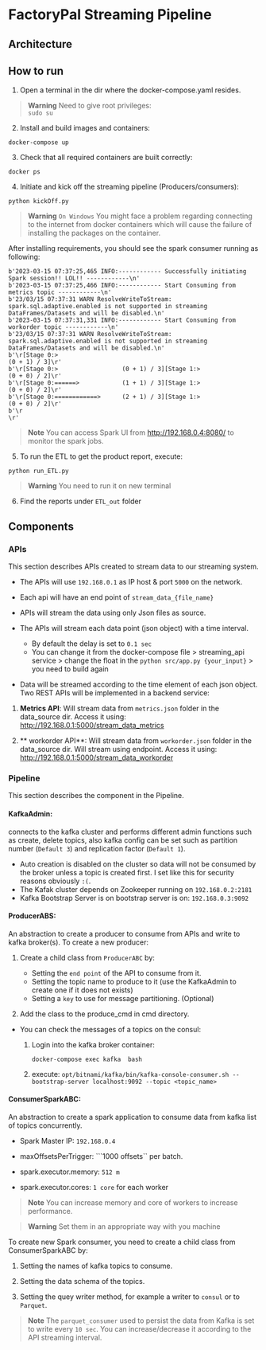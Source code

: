 # FactoryPal Streaming Pipeline

## Architecture

## How to run

1. Open a terminal in the dir where the docker-compose.yaml resides.

> **Warning**
> Need to give root privileges:  
```sudo su```

2. Install and build images and containers:
```
docker-compose up 
```
3. Check that all required containers are built correctly:
```
docker ps
```

4. Initiate and kick off the streaming pipeline (Producers/consumers):
```
python kickOff.py
```

> **Warning**
> ``On Windows`` 
> You might face a problem regarding connecting to the internet from docker containers which will cause the failure of installing the packages on the container.


After installing requirements, you should see the spark consumer running as following:
```
b'2023-03-15 07:37:25,465 INFO:------------ Successfully initiating Spark session!! LOL!! ------------\n'
b'2023-03-15 07:37:25,466 INFO:------------ Start Consuming from metrics topic ------------\n'
b'23/03/15 07:37:31 WARN ResolveWriteToStream: spark.sql.adaptive.enabled is not supported in streaming DataFrames/Datasets and will be disabled.\n'
b'2023-03-15 07:37:31,331 INFO:------------ Start Consuming from workorder topic ------------\n'
b'23/03/15 07:37:31 WARN ResolveWriteToStream: spark.sql.adaptive.enabled is not supported in streaming DataFrames/Datasets and will be disabled.\n'
b'\r[Stage 0:>                                                          (0 + 1) / 3]\r'
b'\r[Stage 0:>                  (0 + 1) / 3][Stage 1:>                  (0 + 0) / 2]\r'
b'\r[Stage 0:======>            (1 + 1) / 3][Stage 1:>                  (0 + 0) / 2]\r'
b'\r[Stage 0:============>      (2 + 1) / 3][Stage 1:>                  (0 + 0) / 2]\r'
b'\r                                                                                \r'
```

> **Note** 
> You can access Spark UI from http://192.168.0.4:8080/ to monitor the spark jobs.

5. To run the ETL to get the product report, execute:
```
python run_ETL.py
```
> **Warning**
> You need to run it on new terminal

6. Find the reports under ``ETL_out`` folder




## Components
### APIs
This section describes APIs created to stream data to our streaming system. 

* The APIs will use `192.168.0.1` as IP host & port `5000` on the network.
* Each api will have an end point of `stream_data_{file_name}`
* APIs will stream the data using only Json files as source.
* The APIs will stream each data point (json object) with a time interval.
    
    * By default the delay is set to ``0.1 sec``
    * You can change it from the docker-compose file > streaming_api service > change the float in the `python src/app.py {your_input}` > you need to build again
* Data will be streamed according to the time element of each json object.
Two REST APIs will be implemented in a backend service:

1. **Metrics API**: Will stream data from `metrics.json` folder in the data_source dir. Access it using: http://192.168.0.1:5000/stream_data_metrics

2. ** workorder API**: Will stream data from `workorder.json` folder in the data_source dir. Will stream using endpoint. Access it using: http://192.168.0.1:5000/stream_data_workorder

### Pipeline
This section describes the component in the Pipeline.

#### KafkaAdmin:
connects to the kafka cluster and performs different admin functions such as create, delete topics, also kafka config can be set such as partition number (`Default 3`) and replication factor (`Default 1`).
* Auto creation is disabled on the cluster so data will not be consumed by the broker unless a topic is created first. I set like this for security reasons obviously `:(`.
* The Kafak cluster depends on Zookeeper running on `192.168.0.2:2181`
* Kafka Bootstrap Server is on bootstrap server is on: `192.168.0.3:9092`

#### ProducerABS:
An abstraction to create a producer to consume from APIs and write to kafka broker(s). To create a new producer:
1. Create a child class from `ProducerABC` by:
    
    * Setting the `end point` of the API to consume from it.
    * Setting the topic name to produce to it (use the KafkaAdmin to create one if it does not exists)
    * Setting a `key` to use for message partitioning. (Optional)
2. Add the class to the produce_cmd in cmd directory.

* You can check the messages of a topics on the consul:

    1. Login into the kafka broker container:
        ```
        docker-compose exec kafka  bash
        ```
    2. execute:
    ``` opt/bitnami/kafka/bin/kafka-console-consumer.sh --bootstrap-server localhost:9092 --topic <topic_name> ```


#### ConsumerSparkABC:
An abstraction to create a spark application to consume data from kafka list of topics concurrently.

* Spark Master IP: ``192.168.0.4``

* maxOffsetsPerTrigger: ```1000 offsets`` per batch.

* spark.executor.memory: ```512 m```

* spark.executor.cores: ``1 core`` for each worker

> **Note** 
> You can increase memory and core of workers to increase performance.

> **Warning** 
> Set them in an appropriate way with you machine

To create new Spark consumer, you need to create a child class from ConsumerSparkABC by:

1. Setting the names of kafka topics to consume.

2. Setting the data schema of the topics.

3. Setting the quey writer method, for example a writer to ``consul`` or to ``Parquet``.

> **Note** 
> The ``parquet_consumer`` used to persist the data from Kafka is set to write every ``10 sec``. You can increase/decrease it according to the API streaming interval. 
